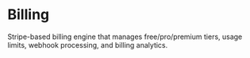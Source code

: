# Billing

Stripe-based billing engine that manages free/pro/premium tiers, usage limits, webhook processing, and billing analytics.
